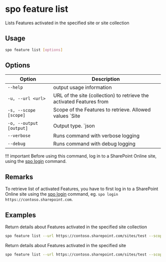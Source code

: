 # spo feature list

Lists Features activated in the specified site or site collection

## Usage

```sh
spo feature list [options]
```

## Options

Option|Description
------|-----------
`--help`|output usage information
`-u, --url <url>`|URL of the site (collection) to retrieve the activated Features from
`-s, --scope [scope]`|Scope of the Features to retrieve. Allowed values `Site|Web`. Default `Web`
`-o, --output [output]`|Output type. `json|text`. Default `text`
`--verbose`|Runs command with verbose logging
`--debug`|Runs command with debug logging

!!! important
    Before using this command, log in to a SharePoint Online site, using the [spo login](../login.md) command.

## Remarks

To retrieve list of activated Features, you have to first log in to a SharePoint Online site using the [spo login](../login.md) command, eg. `spo login https://contoso.sharepoint.com`.

## Examples

Return details about Features activated in the specified site collection

```sh
spo feature list --url https://contoso.sharepoint.com/sites/test --scope Site
```

Return details about Features activated in the specified site

```sh
spo feature list --url https://contoso.sharepoint.com/sites/test --scope Web
```